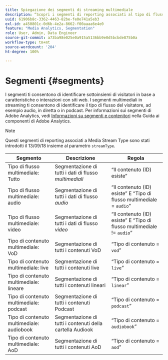 ```yaml
---
title: Spiegazione dei segmenti di streaming multimediale
description: “Scopri i segmenti di reporting associati al tipo di flusso multimediale, compresi Segmento, Descrizione e Regola per il tipo di flusso multimediale”.
uuid: 61906b8c-3362-4463-82be-fe0e741a5eb3
exl-id: a450801c-0d6b-4e2a-8662-f00aaaa6e4e0
feature: "Media Analytics, Segmentation"
role: User, Admin, Data Engineer
source-git-commit: a73ba98e025e0a915a5136bb9e0d5bcbde875b0a
workflow-type: tm+mt
source-wordcount: '204'
ht-degree: 100%

---
```


# Segmenti {#segments}

I segmenti ti consentono di identificare sottoinsiemi di visitatori in base a caratteristiche o interazioni con siti web. I segmenti multimediali in streaming ti consentono di identificare il tipo di flusso del visitatore, ad esempio audio, in diretta o in podcast. Per informazioni sui segmenti di Adobe Analytics, vedi [Informazioni su segmenti e contenitori](https://experienceleague.adobe.com/docs/analytics/components/segmentation/seg-overview.html?lang=it) nella Guida ai componenti di Adobe Analytics.

>[!NOTE]
>
>Questi segmenti di reporting associati a Media Stream Type sono stati introdotti il 13/09/18 insieme al parametro `streamType`.

| Segmento | Descrizione | Regola |
|---|---|---|
| Tipo di flusso multimediale: Tutto | Segmentazione di tutti i dati di flusso *multimediali* | “Il contenuto (ID) esiste” |
| Tipo di flusso multimediale: audio | Segmentazione di tutti i dati di flusso *audio* | “Il contenuto (ID) esiste” E “Tipo di flusso multimediale = `audio`” |
| Tipo di flusso multimediale: video | Segmentazione di tutti i dati di flusso *video* | “Il contenuto (ID) esiste” E “Tipo di flusso multimediale != `audio`” |
| Tipo di contenuto multimediale: VoD | Segmentazione di tutti i contenuti VoD | “Tipo di contenuto = `vod`” |
| Tipo di contenuto multimediale: live | Segmentazione di tutti i contenuti live | “Tipo di contenuto = `live`” |
| Tipo di contenuto multimediale: lineare | Segmentazione di tutti i contenuti lineari | “Tipo di contenuto = `linear`” |
| Tipo di contenuto multimediale: podcast | Segmentazione di tutti i contenuti Podcast | “Tipo di contenuto = `podcast`” |
| Tipo di contenuto multimediale: audiobook | Segmentazione di tutti i contenuti della cartella Audiook | “Tipo di contenuto = `audiobook`” |
| Tipo di contenuto multimediale: AoD | Segmentazione di tutti i contenuti AoD | “Tipo di contenuto = `aod`” |
